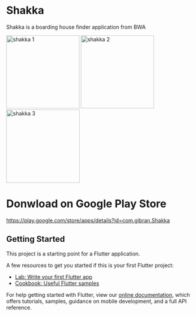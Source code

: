 # Shakka

Shakka is a boarding house finder application from BWA

<img width="195" alt="shakka 1" src="https://user-images.githubusercontent.com/72286425/107740437-b4e0dc00-6d3d-11eb-8360-cce9fc5d68c8.png"> <img width="195" alt="shakka 2" src="https://user-images.githubusercontent.com/72286425/107740438-b7433600-6d3d-11eb-96e8-f0df1d61a2a6.png"> <img width="196" alt="shakka 3" src="https://user-images.githubusercontent.com/72286425/107740440-b7dbcc80-6d3d-11eb-895d-b1817d73afb5.png">

# Donwload on Google Play Store

https://play.google.com/store/apps/details?id=com.gibran.Shakka


## Getting Started

This project is a starting point for a Flutter application.

A few resources to get you started if this is your first Flutter project:

- [Lab: Write your first Flutter app](https://flutter.dev/docs/get-started/codelab)
- [Cookbook: Useful Flutter samples](https://flutter.dev/docs/cookbook)

For help getting started with Flutter, view our
[online documentation](https://flutter.dev/docs), which offers tutorials,
samples, guidance on mobile development, and a full API reference.
